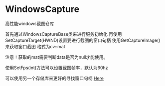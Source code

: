 # WindowsCapture
高性能windows截图仓库


首先通过WindowsCaptureBase类来进行服务初始化
再使用SetCaptureTarget(HWND)设置要进行截图的窗口句柄
使用GetCaptureImage()来获取窗口截图 格式为cv::mat

注意！获取的mat需要判断data是否为null才能使用。

使用SetFps(int)方法可以设置截图帧率，默认为60hz


可以使用另一个存储库来更好的寻找窗口句柄 [Here](https://github.com/ctsdmm/FindWindowsHwnd)
